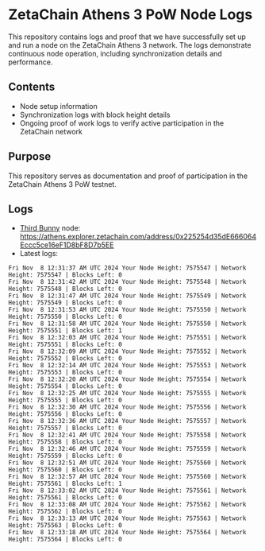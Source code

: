 # ZetaChain Athens 3 PoW Node Logs
This repository contains logs and proof that we have successfully set up and run a node on the ZetaChain Athens 3 network. The logs demonstrate continuous node operation, including synchronization details and performance.

## Contents
- Node setup information
- Synchronization logs with block height details
- Ongoing proof of work logs to verify active participation in the ZetaChain network

## Purpose
This repository serves as documentation and proof of participation in the ZetaChain Athens 3 PoW testnet.

## Logs

- [Third Bunny](https://thirdbunny.xyz/) node: https://athens.explorer.zetachain.com/address/0x225254d35dE666064Eccc5ce16eF1D8bF8D7b5EE
- Latest logs:
```
Fri Nov  8 12:31:37 AM UTC 2024 Your Node Height: 7575547 | Network Height: 7575547 | Blocks Left: 0
Fri Nov  8 12:31:42 AM UTC 2024 Your Node Height: 7575548 | Network Height: 7575548 | Blocks Left: 0
Fri Nov  8 12:31:47 AM UTC 2024 Your Node Height: 7575549 | Network Height: 7575549 | Blocks Left: 0
Fri Nov  8 12:31:53 AM UTC 2024 Your Node Height: 7575550 | Network Height: 7575550 | Blocks Left: 0
Fri Nov  8 12:31:58 AM UTC 2024 Your Node Height: 7575550 | Network Height: 7575551 | Blocks Left: 1
Fri Nov  8 12:32:03 AM UTC 2024 Your Node Height: 7575551 | Network Height: 7575551 | Blocks Left: 0
Fri Nov  8 12:32:09 AM UTC 2024 Your Node Height: 7575552 | Network Height: 7575552 | Blocks Left: 0
Fri Nov  8 12:32:14 AM UTC 2024 Your Node Height: 7575553 | Network Height: 7575553 | Blocks Left: 0
Fri Nov  8 12:32:20 AM UTC 2024 Your Node Height: 7575554 | Network Height: 7575554 | Blocks Left: 0
Fri Nov  8 12:32:25 AM UTC 2024 Your Node Height: 7575555 | Network Height: 7575555 | Blocks Left: 0
Fri Nov  8 12:32:30 AM UTC 2024 Your Node Height: 7575556 | Network Height: 7575556 | Blocks Left: 0
Fri Nov  8 12:32:36 AM UTC 2024 Your Node Height: 7575557 | Network Height: 7575557 | Blocks Left: 0
Fri Nov  8 12:32:41 AM UTC 2024 Your Node Height: 7575558 | Network Height: 7575558 | Blocks Left: 0
Fri Nov  8 12:32:46 AM UTC 2024 Your Node Height: 7575559 | Network Height: 7575559 | Blocks Left: 0
Fri Nov  8 12:32:51 AM UTC 2024 Your Node Height: 7575560 | Network Height: 7575560 | Blocks Left: 0
Fri Nov  8 12:32:57 AM UTC 2024 Your Node Height: 7575560 | Network Height: 7575561 | Blocks Left: 1
Fri Nov  8 12:33:02 AM UTC 2024 Your Node Height: 7575561 | Network Height: 7575561 | Blocks Left: 0
Fri Nov  8 12:33:08 AM UTC 2024 Your Node Height: 7575562 | Network Height: 7575562 | Blocks Left: 0
Fri Nov  8 12:33:13 AM UTC 2024 Your Node Height: 7575563 | Network Height: 7575563 | Blocks Left: 0
Fri Nov  8 12:33:18 AM UTC 2024 Your Node Height: 7575564 | Network Height: 7575564 | Blocks Left: 0
```
